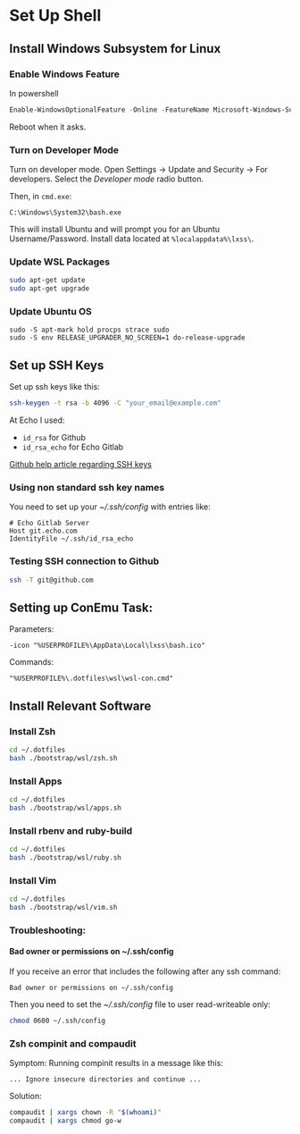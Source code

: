 # Set Up Shell
## Install Windows Subsystem for Linux

### Enable Windows Feature
In powershell
```powershell
Enable-WindowsOptionalFeature -Online -FeatureName Microsoft-Windows-Subsystem-Linux
```

Reboot when it asks.

### Turn on Developer Mode
Turn on developer mode. Open Settings -> Update and Security -> For developers. Select
the _Developer mode_ radio button.

Then, in `cmd.exe`:
```
C:\Windows\System32\bash.exe
```

This will install Ubuntu and will prompt you for an Ubuntu Username/Password. Install
data located at  `%localappdata%\lxss\`.

### Update WSL Packages
```bash
sudo apt-get update
sudo apt-get upgrade
```

### Update Ubuntu OS
```
sudo -S apt-mark hold procps strace sudo
sudo -S env RELEASE_UPGRADER_NO_SCREEN=1 do-release-upgrade
```

## Set up SSH Keys
Set up ssh keys like this:
```bash
ssh-keygen -t rsa -b 4096 -C "your_email@example.com"
```

At Echo I used:
- `id_rsa` for Github
- `id_rsa_echo` for Echo Gitlab

[Github help article regarding SSH keys](https://help.github.com/articles/generating-a-new-ssh-key-and-adding-it-to-the-ssh-agent/)

### Using non standard ssh key names
You need to set up your _~/.ssh/config_ with entries like:
```
# Echo Gitlab Server
Host git.echo.com
IdentityFile ~/.ssh/id_rsa_echo
```

### Testing SSH connection to Github
```bash
ssh -T git@github.com
```

## Setting up ConEmu Task:
Parameters:
```
-icon "%USERPROFILE%\AppData\Local\lxss\bash.ico"
```

Commands:
```
"%USERPROFILE%\.dotfiles\wsl\wsl-con.cmd"
```

## Install Relevant Software

### Install Zsh
```bash
cd ~/.dotfiles
bash ./bootstrap/wsl/zsh.sh
```

### Install Apps
```bash
cd ~/.dotfiles
bash ./bootstrap/wsl/apps.sh
```

### Install rbenv and ruby-build
```bash
cd ~/.dotfiles
bash ./bootstrap/wsl/ruby.sh
```

### Install Vim
```bash
cd ~/.dotfiles
bash ./bootstrap/wsl/vim.sh
```

### Troubleshooting:

#### Bad owner or permissions on ~/.ssh/config
If you receive an error that includes the following after any ssh command:
```
Bad owner or permissions on ~/.ssh/config
```

Then you need to set the _~/.ssh/config_ file to user read-writeable only:
```bash
chmod 0600 ~/.ssh/config
```

### Zsh compinit and compaudit
Symptom: Running compinit results in a message like this:
```
... Ignore insecure directories and continue ...
```

Solution:
```bash
compaudit | xargs chown -R "$(whoami)"
compaudit | xargs chmod go-w
```
